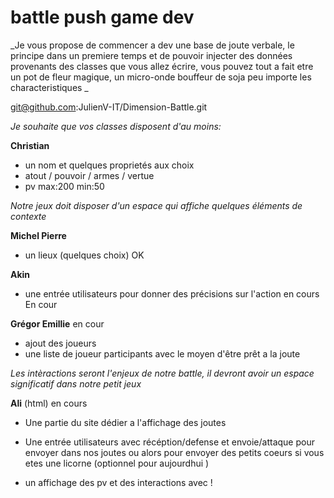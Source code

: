 # battle push game dev

_Je vous propose de commencer a dev une base de joute verbale, le principe dans un premiere temps et de pouvoir injecter des données provenants des classes que vous allez écrire, vous pouvez tout a fait etre un pot de fleur magique, un micro-onde bouffeur de soja peu importe les characteristiques _

git@github.com:JulienV-IT/Dimension-Battle.git

_Je souhaite que vos classes disposent d'au moins:_

**Christian**
* un nom et quelques proprietés aux choix
* atout / pouvoir / armes / vertue
* pv max:200 min:50


_Notre jeux doit disposer d'un espace qui affiche quelques éléments de contexte_

**Michel Pierre**

* un lieux (quelques choix) OK

**Akin**

* une entrée utilisateurs pour donner des précisions sur l'action en cours En cour



**Grégor Emillie** en cour
* ajout des joueurs
* une liste de joueur participants avec le moyen d'être prêt a la joute

_Les intèractions seront l'enjeux de notre battle, il devront avoir un espace significatif dans notre petit jeux_

**Ali** (html) en cours

* Une partie du site dédier a l'affichage des joutes

* Une entrée utilisateurs avec récéption/defense et envoie/attaque pour envoyer dans nos joutes ou alors pour envoyer des petits coeurs si vous etes une licorne  (optionnel pour aujourdhui )

* un affichage des pv et des interactions avec !
